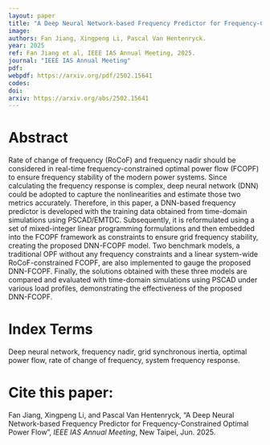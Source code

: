 ```yaml
---
layout: paper
title: "A Deep Neural Network-based Frequency Predictor for Frequency-Constrained Optimal Power Flow"
image: 
authors: Fan Jiang, Xingpeng Li, Pascal Van Hentenryck.
year: 2025
ref: Fan Jiang et al, IEEE IAS Annual Meeting, 2025. 
journal: "IEEE IAS Annual Meeting"
pdf: 
webpdf: https://arxiv.org/pdf/2502.15641
codes: 
doi: 
arxiv: https://arxiv.org/abs/2502.15641
---
```


# Abstract
Rate of change of frequency (RoCoF) and frequency nadir should be considered in real-time frequency-constrained optimal power flow (FCOPF) to ensure frequency stability of the modern power systems. Since calculating the frequency response is complex, deep neural network (DNN) could be adopted to capture the nonlinearities and estimate those two metrics accurately. Therefore, in this paper, a DNN-based frequency predictor is developed with the training data obtained from time-domain simulations using PSCAD/EMTDC. Subsequently, it is reformulated using a set of mixed-integer linear programming formulations and then embedded into the FCOPF framework as constraints to ensure grid frequency stability, creating the proposed DNN-FCOPF model. Two benchmark models, a traditional OPF without any frequency constraints and a linear system-wide RoCoF-constrained FCOPF, are also implemented to gauge the proposed DNN-FCOPF. Finally, the solutions obtained with these three models are compared and evaluated with time-domain simulations using PSCAD under various load profiles, demonstrating the effectiveness of the proposed DNN-FCOPF.

# Index Terms
Deep neural network, frequency nadir, grid synchronous inertia, optimal power flow, rate of change of frequency, system frequency response.

# Cite this paper:
Fan Jiang, Xingpeng Li, and Pascal Van Hentenryck, “A Deep Neural Network-based Frequency Predictor for Frequency-Constrained Optimal Power Flow”, *IEEE IAS Annual Meeting*, New Taipei, Jun. 2025.

